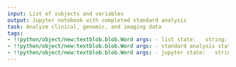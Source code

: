```yaml
---
input: List of subjects and variables
output: Jupyter notebook with completed standard analysis
task: Analyze clinical, genomic, and imaging data
tags:
- !!python/object/new:textblob.blob.Word args: - list state:   string: list   pos_tag: null
- !!python/object/new:textblob.blob.Word args: - standard analysis state:   string: standard analysis   pos_tag: null
- !!python/object/new:textblob.blob.Word args: - jupyter state:   string: jupyter   pos_tag: null
---
```

